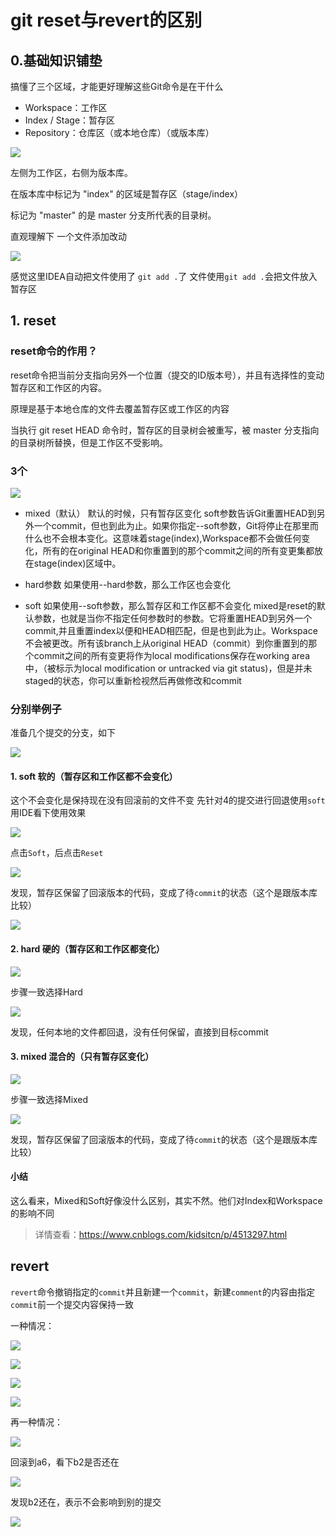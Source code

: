 # git reset与revert的区别

## 0.基础知识铺垫
搞懂了三个区域，才能更好理解这些Git命令是在干什么

* Workspace：工作区
* Index / Stage：暂存区
* Repository：仓库区（或本地仓库）（或版本库）

![](./img/gitback/2022-03-31-17-11-46.png)

左侧为工作区，右侧为版本库。

在版本库中标记为 "index" 的区域是暂存区（stage/index）

标记为 "master" 的是 master 分支所代表的目录树。

直观理解下
一个文件添加改动

![](./img/gitback/2022-03-31-17-17-55.png)

感觉这里IDEA自动把文件使用了 `git add .`了
文件使用`git add .`会把文件放入暂存区

## 1. reset
### reset命令的作用？
reset命令把当前分支指向另外一个位置（提交的ID版本号），并且有选择性的变动暂存区和工作区的内容。

原理是基于本地仓库的文件去覆盖暂存区或工作区的内容

当执行 git reset HEAD 命令时，暂存区的目录树会被重写，被 master 分支指向的目录树所替换，但是工作区不受影响。

### 3个

![](./img/gitback/2022-03-31-17-47-07.png)

* mixed（默认）
默认的时候，只有暂存区变化
soft参数告诉Git重置HEAD到另外一个commit，但也到此为止。如果你指定--soft参数，Git将停止在那里而什么也不会根本变化。这意味着stage(index),Workspace都不会做任何变化，所有的在original HEAD和你重置到的那个commit之间的所有变更集都放在stage(index)区域中。

* hard参数
如果使用--hard参数，那么工作区也会变化

* soft
如果使用--soft参数，那么暂存区和工作区都不会变化
mixed是reset的默认参数，也就是当你不指定任何参数时的参数。它将重置HEAD到另外一个commit,并且重置index以便和HEAD相匹配，但是也到此为止。Workspace不会被更改。所有该branch上从original HEAD（commit）到你重置到的那个commit之间的所有变更将作为local modifications保存在working area中，（被标示为local modification or untracked via git status)，但是并未staged的状态，你可以重新检视然后再做修改和commit

### 分别举例子
准备几个提交的分支，如下

![](./img/gitback/2022-03-31-17-30-07.png)

#### 1. soft 软的（暂存区和工作区都不会变化）
这个不会变化是保持现在没有回滚前的文件不变
先针对4的提交进行回退使用`soft`
用IDE看下使用效果

![](./img/gitback/2022-03-31-17-31-25.png)

点击`Soft`，后点击`Reset`

![](./img/gitback/2022-03-31-17-31-36.png)

发现，暂存区保留了回滚版本的代码，变成了待`commit`的状态（这个是跟版本库比较）

![](./img/gitback/2022-03-31-17-32-49.png)

#### 2. hard 硬的（暂存区和工作区都变化）

![](./img/gitback/2022-03-31-18-24-37.png)

步骤一致选择Hard

![](./img/gitback/2022-03-31-18-24-20.png)

发现，任何本地的文件都回退，没有任何保留，直接到目标commit

#### 3. mixed 混合的（只有暂存区变化）

![](./img/gitback/2022-03-31-18-27-18.png)

步骤一致选择Mixed

![](./img/gitback/2022-03-31-18-27-49.png)

发现，暂存区保留了回滚版本的代码，变成了待`commit`的状态（这个是跟版本库比较）

#### 小结
这么看来，Mixed和Soft好像没什么区别，其实不然。他们对Index和Workspace的影响不同

> 详情查看：https://www.cnblogs.com/kidsitcn/p/4513297.html

## revert

`revert`命令撤销指定的`commit`并且新建一个`commit`，新建`comment`的内容由指定`commit`前一个提交内容保持一致

一种情况：

![](./img/gitback/2022-03-31-18-45-20.png)

![](./img/gitback/2022-03-31-18-47-40.png)

![](./img/gitback/2022-03-31-18-48-16.png)

![](./img/gitback/2022-03-31-18-48-45.png)

再一种情况：

![](./img/gitback/2022-03-31-18-52-14.png)

回滚到a6，看下b2是否还在

![](./img/gitback/2022-03-31-18-53-27.png)

发现b2还在，表示不会影响到别的提交

![](./img/gitback/2022-03-31-18-54-55.png)


